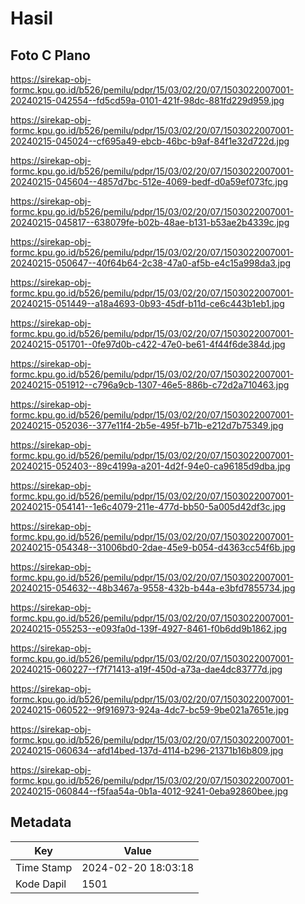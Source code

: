# Hasil

## Foto C Plano

https://sirekap-obj-formc.kpu.go.id/b526/pemilu/pdpr/15/03/02/20/07/1503022007001-20240215-042554--fd5cd59a-0101-421f-98dc-881fd229d959.jpg

https://sirekap-obj-formc.kpu.go.id/b526/pemilu/pdpr/15/03/02/20/07/1503022007001-20240215-045024--cf695a49-ebcb-46bc-b9af-84f1e32d722d.jpg

https://sirekap-obj-formc.kpu.go.id/b526/pemilu/pdpr/15/03/02/20/07/1503022007001-20240215-045604--4857d7bc-512e-4069-bedf-d0a59ef073fc.jpg

https://sirekap-obj-formc.kpu.go.id/b526/pemilu/pdpr/15/03/02/20/07/1503022007001-20240215-045817--638079fe-b02b-48ae-b131-b53ae2b4339c.jpg

https://sirekap-obj-formc.kpu.go.id/b526/pemilu/pdpr/15/03/02/20/07/1503022007001-20240215-050647--40f64b64-2c38-47a0-af5b-e4c15a998da3.jpg

https://sirekap-obj-formc.kpu.go.id/b526/pemilu/pdpr/15/03/02/20/07/1503022007001-20240215-051449--a18a4693-0b93-45df-b11d-ce6c443b1eb1.jpg

https://sirekap-obj-formc.kpu.go.id/b526/pemilu/pdpr/15/03/02/20/07/1503022007001-20240215-051701--0fe97d0b-c422-47e0-be61-4f44f6de384d.jpg

https://sirekap-obj-formc.kpu.go.id/b526/pemilu/pdpr/15/03/02/20/07/1503022007001-20240215-051912--c796a9cb-1307-46e5-886b-c72d2a710463.jpg

https://sirekap-obj-formc.kpu.go.id/b526/pemilu/pdpr/15/03/02/20/07/1503022007001-20240215-052036--377e11f4-2b5e-495f-b71b-e212d7b75349.jpg

https://sirekap-obj-formc.kpu.go.id/b526/pemilu/pdpr/15/03/02/20/07/1503022007001-20240215-052403--89c4199a-a201-4d2f-94e0-ca96185d9dba.jpg

https://sirekap-obj-formc.kpu.go.id/b526/pemilu/pdpr/15/03/02/20/07/1503022007001-20240215-054141--1e6c4079-211e-477d-bb50-5a005d42df3c.jpg

https://sirekap-obj-formc.kpu.go.id/b526/pemilu/pdpr/15/03/02/20/07/1503022007001-20240215-054348--31006bd0-2dae-45e9-b054-d4363cc54f6b.jpg

https://sirekap-obj-formc.kpu.go.id/b526/pemilu/pdpr/15/03/02/20/07/1503022007001-20240215-054632--48b3467a-9558-432b-b44a-e3bfd7855734.jpg

https://sirekap-obj-formc.kpu.go.id/b526/pemilu/pdpr/15/03/02/20/07/1503022007001-20240215-055253--e093fa0d-139f-4927-8461-f0b6dd9b1862.jpg

https://sirekap-obj-formc.kpu.go.id/b526/pemilu/pdpr/15/03/02/20/07/1503022007001-20240215-060227--f7f71413-a19f-450d-a73a-dae4dc83777d.jpg

https://sirekap-obj-formc.kpu.go.id/b526/pemilu/pdpr/15/03/02/20/07/1503022007001-20240215-060522--9f916973-924a-4dc7-bc59-9be021a7651e.jpg

https://sirekap-obj-formc.kpu.go.id/b526/pemilu/pdpr/15/03/02/20/07/1503022007001-20240215-060634--afd14bed-137d-4114-b296-21371b16b809.jpg

https://sirekap-obj-formc.kpu.go.id/b526/pemilu/pdpr/15/03/02/20/07/1503022007001-20240215-060844--f5faa54a-0b1a-4012-9241-0eba92860bee.jpg


## Metadata

| Key        | Value               |
| ---------- | ------------------- |
| Time Stamp | 2024-02-20 18:03:18 |
| Kode Dapil | 1501                |



